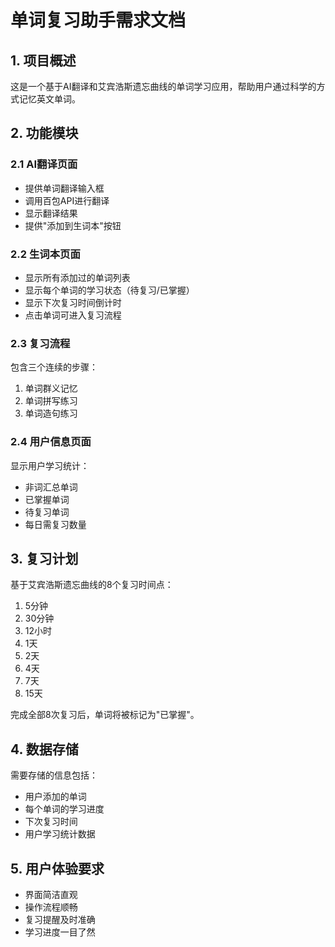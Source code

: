 # 单词复习助手需求文档

## 1. 项目概述
这是一个基于AI翻译和艾宾浩斯遗忘曲线的单词学习应用，帮助用户通过科学的方式记忆英文单词。

## 2. 功能模块

### 2.1 AI翻译页面
- 提供单词翻译输入框
- 调用百包API进行翻译
- 显示翻译结果
- 提供"添加到生词本"按钮

### 2.2 生词本页面
- 显示所有添加过的单词列表
- 显示每个单词的学习状态（待复习/已掌握）
- 显示下次复习时间倒计时
- 点击单词可进入复习流程

### 2.3 复习流程
包含三个连续的步骤：
1. 单词群义记忆
2. 单词拼写练习
3. 单词造句练习

### 2.4 用户信息页面
显示用户学习统计：
- 非词汇总单词
- 已掌握单词
- 待复习单词
- 每日需复习数量

## 3. 复习计划
基于艾宾浩斯遗忘曲线的8个复习时间点：
1. 5分钟
2. 30分钟
3. 12小时
4. 1天
5. 2天
6. 4天
7. 7天
8. 15天

完成全部8次复习后，单词将被标记为"已掌握"。

## 4. 数据存储
需要存储的信息包括：
- 用户添加的单词
- 每个单词的学习进度
- 下次复习时间
- 用户学习统计数据

## 5. 用户体验要求
- 界面简洁直观
- 操作流程顺畅
- 复习提醒及时准确
- 学习进度一目了然